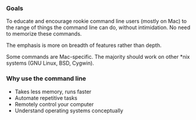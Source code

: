 ### Goals

To educate and encourage rookie command line users (mostly on Mac) to the range of things the command line can do, without intimidation. No need to memorize these commands.

The emphasis is more on breadth of features rather than depth.

Some commands are Mac-specific. The majority should work on other *nix systems (GNU Linux, BSD, Cygwin).

### Why use the command line

* Takes less memory, runs faster
* Automate repetitive tasks
* Remotely control your computer
* Understand operating systems conceptually
